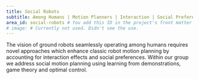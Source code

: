 ```yaml
---
title: Social Robots
subtitle: Among Humans | Motion Planners | Interaction | Social Preferences
area_id: social-robots # You add this ID in the project's front matter to associate it with this research area.
# image: # Currently not used. Didn't see the use.
---
```

The vision of ground robots seamlessly operating among humans requires novel approaches which enhance classic robot motion planning by accounting for interaction effects and social preferences. Within our group we address social motion planning using learning from demonstrations, game theory and optimal control.